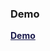 ### Demo

<a href="https://bootcamp-react-js-day-2-3.vercel.app/" target="_blank" style="font-weight:700; color:#19194b">Demo</a>
